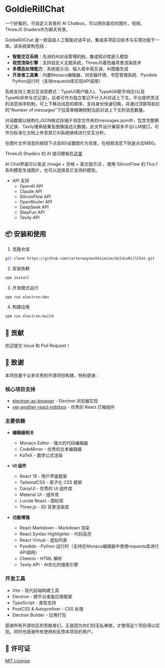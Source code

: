 # GoldieRillChat

一个好看的，可自定义背景的 AI Chatbox，可以把你喜欢的图片、视频、ThreeJS Shaders作为聊天背景。

GoldieRillChat 是一款高级人工智能对话平台，集成多项前沿技术与实用功能于一体。该系统架构包括：

- **智能交互系统**：先进的AI对话管理机制，集成知识库嵌入模型
- **视觉渲染引擎**：支持自定义主题系统，ThreeJS着色器背景渲染技术
- **多模态处理能力**：系统提示词、输入框中英互译、AI图像生成
- **开发者工具集**：内置Monaco编辑器、浏览器环境、书签管理系统、Pyodide Python运行时（支持requests库实现API调用）

系统支持三类交互消息模式：TypeU(用户输入)、TypeA(AI助手响应)以及TypeN(非参与式记录)，后者可作为独立笔记不计入AI对话上下文。平台提供灵活的消息排序机制，可上下移动消息的顺序，支持身份快速切换，并通过顶部导航栏的"Number of messages"下拉菜单精确控制当前对话上下文的消息数量。

对话数据以结构化JSON格式存储于消息文件夹的messages.json中，包含完整聊天记录、Tavily搜索结果及图像描述元数据。此文件设计兼容多平台LLM接口，可作为标准化文档上传至其它AI系统继续进行交互分析。

在图片文件消息的按钮下点击BG设置图片为背景，在视频消息下则是点击MBG。

ThreeJS Shaders 的 AI 提问模板在[这里](ThreeJS_Shaders示列.txt)

AI Chat界面可以发送 /image + 空格 + 英文提示词 ，使用 SiliconFlow 的 Flux.1系列模型生成图片，也可以选择其它支持的模型。

- API 支持
  - OpenAI API
  - Claude API
  - SiliconFlow API
  - OpenRouter API
  - DeepSeek API
  - StepFun API
  - Tavily API

## 📦 安装和使用

1. 克隆仓库
```bash
git clone https://github.com/carterwayneskhizeine/GoldieRillChat.git
```

2. 安装依赖
```bash
npm install
```

3. 开发模式运行
```bash
npm run electron:dev
```

4. 构建应用
```bash
npm run electron:build
```

## 🤝 贡献

欢迎提交 Issue 和 Pull Request！

## 🙏 致谢

本项目基于众多优秀的开源项目构建，特别感谢：

### 核心项目支持
- [electron-as-browser](https://github.com/hulufei/electron-as-browser) - Electron 浏览器实现
- [yet-another-react-lightbox](https://github.com/igordanchenko/yet-another-react-lightbox) - 优秀的 React 灯箱组件

### 主要依赖
- **编辑器相关**
  - Monaco Editor - 强大的代码编辑器
  - CodeMirror - 优秀的文本编辑器
  - KaTeX - 数学公式渲染

- **UI 组件**
  - React 18 - 用户界面框架
  - TailwindCSS - 原子化 CSS 框架
  - DaisyUI - 优秀的 UI 组件库
  - Material UI - 组件库
  - Lucide React - 图标库
  - Three.js - 3D 背景渲染库

- **功能增强**
  - React Markdown - Markdown 渲染
  - React Syntax Highlighter - 代码高亮
  - React Virtual - 虚拟列表
  - Pyodide - Python 运行时（支持在Monaco编辑器中使用requests库进行API调用）
  - Cheerio - HTML 解析
  - Tavily API - AI优化的搜索引擎

### 开发工具
- Vite - 现代前端构建工具
- Electron - 跨平台桌面应用框架
- TypeScript - 类型支持
- PostCSS & Autoprefixer - CSS 处理
- Electron Builder - 应用打包

感谢所有开源社区的贡献者们，正是因为你们的无私奉献，才使得这个项目得以实现。同时也感谢所有使用和反馈本项目的用户。

## 📄 许可证

[MIT License](LICENSE)